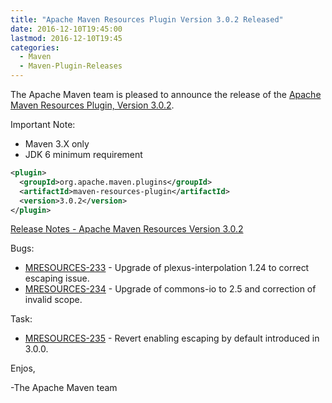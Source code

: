 ```yaml
---
title: "Apache Maven Resources Plugin Version 3.0.2 Released"
date: 2016-12-10T19:45:00
lastmod: 2016-12-10T19:45
categories:
  - Maven
  - Maven-Plugin-Releases
---
```

The Apache Maven team is pleased to announce the release of the 
[Apache Maven Resources Plugin, Version 3.0.2](https://maven.apache.org/plugins/maven-resources-plugin).


Important Note: 

 * Maven 3.X only
 * JDK 6 minimum requirement


```xml
<plugin>
  <groupId>org.apache.maven.plugins</groupId>
  <artifactId>maven-resources-plugin</artifactId>
  <version>3.0.2</version>
</plugin>
```

<!-- more -->

[Release Notes - Apache Maven Resources Version 3.0.2](https://issues.apache.org/jira/secure/ReleaseNote.jspa?projectId=12317827&version=12336059)

Bugs:

 * [MRESOURCES-233](https://issues.apache.org/jira/browse/MRESOURCES-233) - Upgrade of plexus-interpolation 1.24 to correct escaping issue.
 * [MRESOURCES-234](https://issues.apache.org/jira/browse/MRESOURCES-234) - Upgrade of commons-io to 2.5 and correction of invalid scope.

Task:

 * [MRESOURCES-235](https://issues.apache.org/jira/browse/MRESOURCES-235) - Revert enabling escaping by default introduced in 3.0.0.


Enjos,
 
-The Apache Maven team
